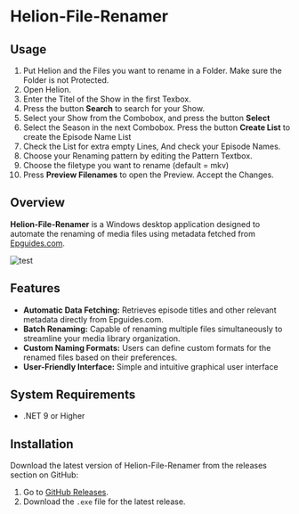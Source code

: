 # Helion-File-Renamer

## Usage

1.  Put Helion and the Files you want to rename in a Folder.
    Make sure the Folder is not Protected.
2.  Open Helion.
3.  Enter the Titel of the Show in the first Texbox.
4.  Press the button **Search** to search for your Show.
5.  Select your Show from the Combobox, and press the button **Select**
6.  Select the Season in the next Combobox. 
    Press the button **Create List** to create the Episode Name List
7.  Check the List for extra empty Lines, And check your Episode Names.
8.  Choose your Renaming pattern by editing the Pattern Textbox.
9.  Choose the filetype you want to rename (default = mkv)
10. Press **Preview Filenames** to open the Preview.
    Accept the Changes.

## Overview
**Helion-File-Renamer** is a Windows desktop application designed to automate the renaming of media files using metadata fetched from [Epguides.com](http://epguides.com).


![test](https://i.imgur.com/caCNyc8.jpeg)


## Features
- **Automatic Data Fetching:** Retrieves episode titles and other relevant metadata directly from Epguides.com.
- **Batch Renaming:** Capable of renaming multiple files simultaneously to streamline your media library organization.
- **Custom Naming Formats:** Users can define custom formats for the renamed files based on their preferences.
- **User-Friendly Interface:** Simple and intuitive graphical user interface

## System Requirements
- .NET 9 or Higher

## Installation

Download the latest version of Helion-File-Renamer from the releases section on GitHub:

1. Go to [GitHub Releases](https://github.com/Pin-Lui/Helion-File-Renamer/releases).
2. Download the `.exe` file for the latest release.

